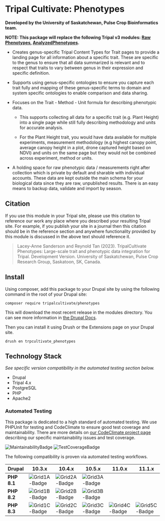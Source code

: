 # Tripal Cultivate: Phenotypes

**Developed by the University of Saskatchewan, Pulse Crop Bioinformatics team.**

**NOTE: This package will replace the following Tripal v3 modules: [Raw Phenotypes](https://github.com/UofS-Pulse-Binfo/rawphenotypes), [AnalyzedPhenotypes](https://github.com/uofs-pulse-binfo/analyzedphenotypes/).**

<!-- Summarize the main features of this package in point form below. -->

- Creates genus-specific Tripal Content Types for Trait pages to provide a landing page for all information about a specific trait. These are specific to the genus to ensure that all data summarized is relevant and to respect that traits to vary between genus in their expression and specific definition.

- Supports using genus-specific ontologies to ensure you capture each trait fully and mapping of these genus-specific terms to domain and system specific ontologies to enable comparison and data sharing.

- Focuses on the Trait - Method - Unit formula for describing phenotypic data.

    - This supports collecting all data for a specific trait (e.g. Plant Height) into a single page while still fully describing methodology and units for accurate analysis.

    - For the Plant Height trait, you would have data available for multiple experiments, measurement methodology (e.g highest canopy point, average canopy height in a plot, drone captured height based on NDVI) and units on the same page but they would not be combined across experiment, method or units.

- A holding space for raw phenotypic data / measurements right after collection which is private by default and sharable with individual accounts. These data are kept outside the main schema for your biological data since they are raw, unpublished results. There is an easy means to backup data, validate and import by season.

## Citation

If you use this module in your Tripal site, please use this citation to reference our work any place where you described your resulting Tripal site. For example, if you publish your site in a journal then this citation should be in the reference section and anywhere functionality provided by this module is discussed in the above text should reference it.

> Lacey-Anne Sanderson and Reynold Tan (2023). TripalCultivate Phenotypes: Large-scale trait and phenotypic data integration for Tripal. Development Version. University of Saskatchewan, Pulse Crop Research Group, Saskatoon, SK, Canada.

## Install

Using composer, add this package to your Drupal site by using the following command in the root of your Drupal site:

```
composer require tripalcultivate/phenotypes
```

This will download the most recent release in the modules directory. You can see more information in [the Drupal Docs](https://www.drupal.org/docs/develop/using-composer/manage-dependencies).

Then you can install it using Drush or the Extensions page on your Drupal site.

```
drush en trpcultivate_phenotypes
```

## Technology Stack

*See specific version compatibility in the automated testing section below.*

- Drupal
- Tripal 4.x
- PostgreSQL
- PHP
- Apache2

### Automated Testing

This package is dedicated to a high standard of automated testing. We use
PHPUnit for testing and CodeClimate to ensure good test coverage and maintainability.
There are more details on [our CodeClimate project page] describing our specific
maintainability issues and test coverage.

![MaintainabilityBadge]
![TestCoverageBadge]

The following compatibility is proven via automated testing workflows.

|  Drupal     |  10.3.x         |  10.4.x         |  10.5.x         | 11.0.x          | 11.1.x          |
|-------------|-----------------|-----------------|-----------------|-----------------|-----------------|
| **PHP 8.1** | ![Grid1A-Badge] | ![Grid2A-Badge] | ![Grid3A-Badge] |                 |                 |
| **PHP 8.2** | ![Grid1B-Badge] | ![Grid2B-Badge] | ![Grid3B-Badge] |                 |                 |
| **PHP 8.3** | ![Grid1C-Badge] | ![Grid2C-Badge] | ![Grid3C-Badge] | ![Grid4C-Badge] | ![Grid5C-Badge] |

[our CodeClimate project page]: https://codeclimate.com/github/TripalCultivate/TripalCultivate-Phenotypes
[MaintainabilityBadge]: https://api.codeclimate.com/v1/badges/03fa542e0d95dedb97e8/maintainability
[TestCoverageBadge]: https://api.codeclimate.com/v1/badges/03fa542e0d95dedb97e8/test_coverage

[Grid1A-Badge]: https://github.com/TripalCultivate/TripalCultivate-Phenotypes/actions/workflows/MAIN-phpunit-Grid1A.yml/badge.svg
[Grid1B-Badge]: https://github.com/TripalCultivate/TripalCultivate-Phenotypes/actions/workflows/MAIN-phpunit-Grid1B.yml/badge.svg
[Grid1C-Badge]: https://github.com/TripalCultivate/TripalCultivate-Phenotypes/actions/workflows/MAIN-phpunit-Grid1C.yml/badge.svg

[Grid2A-Badge]: https://github.com/TripalCultivate/TripalCultivate-Phenotypes/actions/workflows/MAIN-phpunit-Grid2A.yml/badge.svg
[Grid2B-Badge]: https://github.com/TripalCultivate/TripalCultivate-Phenotypes/actions/workflows/MAIN-phpunit-Grid2B.yml/badge.svg
[Grid2C-Badge]: https://github.com/TripalCultivate/TripalCultivate-Phenotypes/actions/workflows/MAIN-phpunit-Grid2C.yml/badge.svg

[Grid3A-Badge]: https://github.com/TripalCultivate/TripalCultivate-Phenotypes/actions/workflows/MAIN-phpunit-Grid3A.yml/badge.svg
[Grid3B-Badge]: https://github.com/TripalCultivate/TripalCultivate-Phenotypes/actions/workflows/MAIN-phpunit-Grid3B.yml/badge.svg
[Grid3C-Badge]: https://github.com/TripalCultivate/TripalCultivate-Phenotypes/actions/workflows/MAIN-phpunit-Grid3C.yml/badge.svg

[Grid4C-Badge]: https://github.com/TripalCultivate/TripalCultivate-Phenotypes/actions/workflows/MAIN-phpunit-Grid4C.yml/badge.svg

[Grid5C-Badge]: https://github.com/TripalCultivate/TripalCultivate-Phenotypes/actions/workflows/MAIN-phpunit-Grid5C.yml/badge.svg
